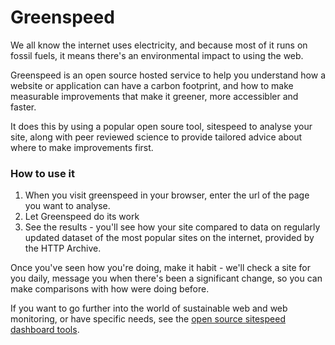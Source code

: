 # Greenspeed

We all know the internet uses electricity, and because most of it runs on fossil fuels, it means there's an environmental impact to using the web.

Greenspeed is an open source hosted service to help you understand how a website or application can have a carbon footprint, and how to make measurable improvements that make it greener, more accessibler and faster.

It does this by using a popular open soure tool, sitespeed to analyse your site, along with peer reviewed science to provide tailored advice about where to make improvements first.

### How to use it

1. When you visit greenspeed in your browser, enter the url of the page you want to analyse.
2. Let Greenspeed do its work
3. See the results - you'll see how your site compared to data on regularly updated dataset of the most popular sites on the internet, provided by the HTTP Archive.

Once you've seen how you're doing, make it habit - we'll check a site for you daily, message you when there's been a significant change, so you can make comparisons with how were doing before.

If you want to go further into the world of sustainable web and web monitoring, or have specific needs, see the [open source sitespeed dashboard tools][2].

[2]: https://www.sitespeed.io/documentation/sitespeed.io/performance-dashboard/





